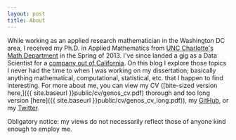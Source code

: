 ```yaml
---
layout: post
title: About
---
```

While working as an applied research mathematician in the Washington DC area, I
received my Ph.D. in Applied Mathematics from [UNC Charlotte's Math
Department](http://math.uncc.edu) in the Spring of 2013.
I've since landed a gig as a Data Scientist for a [company out of
California](http://quantifind.com).
On this blog I explore those topics I never had the time to when I was working
on my dissertation; basically anything mathematical, computational, 
statistical, etc. that I happen to find interesting.
For more about me, you can view my CV ([bite-sized version here,]({{
site.baseurl }}public/cv/genos_cv.pdf) thorough and too long version [here]({{
site.baseurl }}public/cv/genos_cv_long.pdf)), my
[GitHub](https://github.com/genos), or my
[Twitter](https://twitter.com/graham_enos).

Obligatory notice: my views do not necessarily reflect those of anyone kind
enough to employ me.
